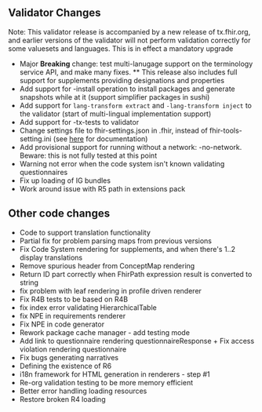 ## Validator Changes

Note: This validator release is accompanied by a new release of tx.fhir.org, and earlier versions 
of the validator will not perform validation correctly for some valuesets and languages. This is 
in effect a mandatory upgrade

* Major **Breaking** change: test multi-lanugage support on the terminology service API, and make many fixes.
** This release also includes full support for supplements providing designations and properties
* Add support for -install operation to install packages and generate snapshots while at it (support simplifier packages in sushi)
* Add support for ```lang-transform extract``` and ```-lang-transform inject``` to the validator (start of multi-lingual implementation support)
* Add support for -tx-tests to validator
* Change settings file to fhir-settings.json in .fhir, instead of fhir-tools-setting.ini (see [here](https://confluence.hl7.org/pages/viewpage.action?pageId=35718580#UsingtheFHIRValidator-FHIRSettings) for documentation)
* Add provisional support for running without a network: -no-network. Beware: this is not fully tested at this point
* Warning not error when the code system isn't known validating questionnaires
* Fix up loading of IG bundles
* Work around issue with R5 path in extensions pack

## Other code changes

* Code to support translation functionality
* Partial fix for problem parsing maps from previous versions
* Fix Code System rendering for supplements, and when there's 1..2 display translations
* Remove spurious header from ConceptMap rendering
* Return ID part correctly when FhirPath expression result is converted to string
* fix problem with leaf rendering in profile driven renderer
* Fix R4B tests to be based on R4B
* fix index error validating HierarchicalTable
* fix NPE in requirements renderer
* Fix NPE in code generator
* Rework package cache manager - add testing mode
* Add link to questionnaire rendering questionnaireResponse + Fix access violation rendering questionnaire
* Fix bugs generating narratives
* Defining the existence of R6
* i18n framework for HTML generation in renderers - step #1
* Re-org validation testing to be more memory efficient
* Better error handling loading resources
* Restore broken R4 loading
